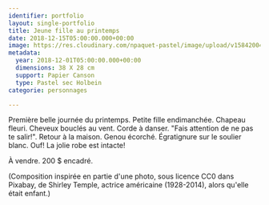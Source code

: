 ```yaml
---
identifier: portfolio
layout: single-portfolio
title: Jeune fille au printemps
date: 2018-12-15T05:00:00.000+00:00
image: https://res.cloudinary.com/npaquet-pastel/image/upload/v1584200476/Jeune_fille_au_printemps_pastel_2020_mf61pw.jpg
metadata:
  year: 2018-12-01T05:00:00.000+00:00
  dimensions: 38 X 28 cm
  support: Papier Canson
  type: Pastel sec Holbein
categorie: personnages

---
```

Première belle journée du printemps. Petite fille endimanchée. Chapeau fleuri. Cheveux bouclés au vent. Corde à danser. "Fais attention de ne pas te salir!". Retour à la maison. Genou écorché. Égratignure sur le soulier blanc. Ouf! La jolie robe est intacte!

À vendre. 200 $ encadré.

(Composition inspirée en partie d'une photo, sous licence CC0 dans Pixabay, de Shirley Temple, actrice américaine (1928-2014), alors qu'elle était enfant.)